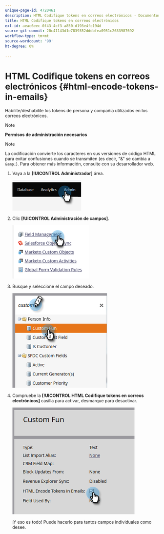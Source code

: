 ```yaml
---
unique-page-id: 4720461
description: HTML Codifique tokens en correos electrónicos - Documentos de Marketo - Documentación del producto
title: HTML Codifique tokens en correos electrónicos
exl-id: aeac6eec-0f43-4cf3-a850-d193e4fc194d
source-git-commit: 20c41143d1e7839352dddbfea0951c2633987692
workflow-type: tm+mt
source-wordcount: '99'
ht-degree: 0%

---
```


# HTML Codifique tokens en correos electrónicos {#html-encode-tokens-in-emails}

Habilite/deshabilite los tokens de persona y compañía utilizados en los correos electrónicos.

>[!NOTE]
>
>**Permisos de administración necesarios**

>[!NOTE]
>
>La codificación convierte los caracteres en sus versiones de código HTML para evitar confusiones cuando se transmiten (es decir, &quot;&amp;&quot; se cambia a `&amp;`). Para obtener más información, consulte con su desarrollador web.

1. Vaya a la **[!UICONTROL Administrador]** área.

   ![](assets/html-encode-tokens-in-emails-1.png)

1. Clic **[!UICONTROL Administración de campos]**.

   ![](assets/html-encode-tokens-in-emails-2.png)

1. Busque y seleccione el campo deseado.

   ![](assets/html-encode-tokens-in-emails-3.png)

1. Compruebe la **[!UICONTROL HTML Codifique tokens en correos electrónicos]** casilla para activar, desmarque para desactivar.

   ![](assets/html-encode-tokens-in-emails-4.png)

   ¡Y eso es todo! Puede hacerlo para tantos campos individuales como desee.

